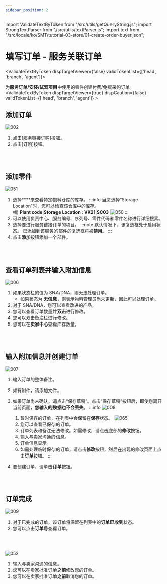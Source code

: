 ```yaml
---
sidebar_position: 2
---
```


import ValidateTextByToken from "/src/utils/getQueryString.js";
import StrongTextParser from "/src/utils/textParser.js";
import text from "/src/locale/ko/SMT/tutorial-03-store/01-create-order-buyer.json";

# 填写订单 - 服务关联订单

<ValidateTextByToken dispTargetViewer={false} validTokenList={['head', 'branch', 'agent']}>

为**服务订单/安装/试驾项目**中使用的零件创建付费/免费采购订单。
<ValidateTextByToken dispTargetViewer={true} dispCaution={false} validTokenList={['head', 'branch', 'agent']} ></ValidateTextByToken>

## 添加订单
![002](./img/002_2.png)
1. 点击[服务链接订购]按钮。
1. 点击[订购]按钮。
<br/>
<br/>

## 添加零件
![051](./img/051.png)
1. 选择****来查看特定物料仓库的库存。 
    :::info
        当您选择“Storage Location”时，您可以检查该仓库中的库存。
        <br/>예) **Plant code**|**Storage Location** : **VK21**|**SC03**
        ![050](./img/050.png)
    :::
1. 可以使用负责中心、服务编号、序列号、零件代码和零件名称进行详细搜索。
1. 选择要进行服务链接订单的项目。
:::note
默认情况下，该复选框处于启用状态。
已添加到该服务的部件的复选框将被**禁用**。
:::
1. 点击**添加**按钮添加一个部件。
<br/>
<br/>

## 查看订单列表并输入附加信息
![006](./img/006.png)
1. 如果状态栏的值为 SNA/DNA，则无法处理订单。
    - 如果状态为 **无信息**，则表示物料管理员尚未更新，因此可以处理订单。
1. 对于 SNA/DNA，您可以查看改进的产品。
1. 您可以查看订单数量并**双击**进行修改。
1. 您可以双击备注栏进行修改。
1. 您可以在**卖家中心**查看库存数量。
<br/>
<br/>

## 输入附加信息并创建订单

![007](./img/007.png)
1. 输入订单的整体备注。
1. 如有附件，请添加文件。
1. 如果订单尚未确认，请点击“保存草稿”。点击“保存草稿”按钮后，即使您离开当前页面，**您输入的数据也不会丢失**。
:::info
    ![008](./img/008.png)
    1. 暂时保存的订单，在列表中会保留在**保存**状态。
    ![065](./img/065.png)
    1. 您可以查看已保存的订单。
    1. 订单列表和备注无法修改。如需修改，请点击底部的**修改**按钮。
    1. 输入与卖家沟通的信息。
    1. 订单信息显示。
    1. 如需处理临时保存的订单，请点击**修改**按钮，然后在出现的修改页面上点击**订单**按钮。
:::

1. 要创建订单，请单击**订单**按钮。
<br/>
<br/>

## 订单完成
![009](./img/009.png)
1. 对于已完成的订单，该订单将保留在列表中的**订单已收到**状态。
1. 您可以点击**订单号**查看订单。
<br/>
<br/>

![052](./img/052.png)
1. 输入与卖家沟通的信息。
1. 您可以在卖家批准订单**之前**修改您的订单。
1. 您可以在卖家批准订单**之前**取消您的订单。
</ValidateTextByToken>

